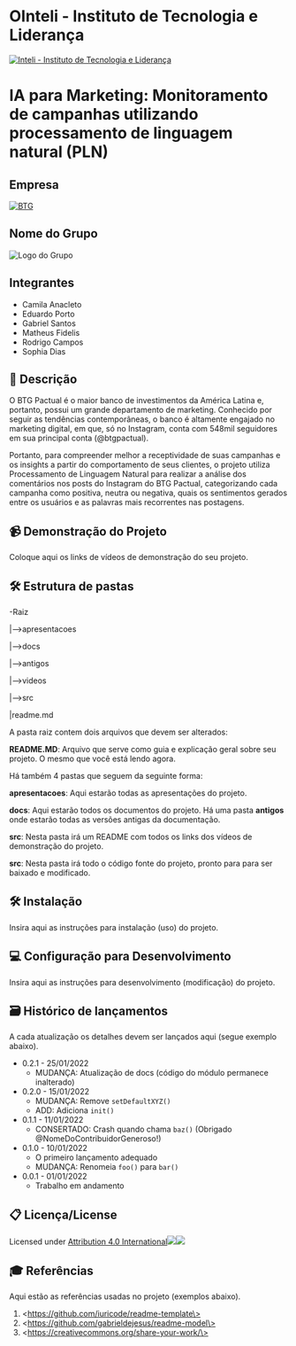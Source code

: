# OInteli - Instituto de Tecnologia e Liderança

[![Inteli - Instituto de Tecnologia e Liderança](https://s3.amazonaws.com/gupy5/production/companies/26702/career/63484/images/2022-04-28_16-56_logo.png)](https://www.inteli.edu.br/)

# IA para Marketing: Monitoramento de campanhas utilizando processamento de linguagem natural (PLN)

## Empresa

[![BTG](https://upload.wikimedia.org/wikipedia/commons/c/c2/Btg-logo-blue.svg)](https://www.btgpactual.com/)

## Nome do Grupo

![Logo do Grupo](https://upload.wikimedia.org/wikipedia/commons/4/47/TBD-W.svg)

## Integrantes

- Camila Anacleto
- Eduardo Porto
- Gabriel Santos
- Matheus Fidelis
- Rodrigo Campos
- Sophia Dias

## 📜 Descrição

O BTG Pactual é o maior banco de investimentos da América Latina e, portanto, possui um grande departamento de marketing. Conhecido por seguir as tendências contemporâneas, o banco é altamente engajado no marketing digital, em que, só no Instagram, conta com 548mil seguidores em sua principal conta (@btgpactual).

Portanto, para compreender melhor a receptividade de suas campanhas e os insights a partir do comportamento de seus clientes, o projeto utiliza Processamento de Linguagem Natural para realizar a análise dos comentários nos posts do Instagram do BTG Pactual, categorizando cada campanha como positiva, neutra ou negativa, quais os sentimentos gerados entre os usuários e as palavras mais recorrentes nas postagens.

## 📹 Demonstração do Projeto

Coloque aqui os links de vídeos de demonstração do seu projeto.

## 🛠 Estrutura de pastas

\-Raiz

|-->apresentacoes

|-->docs

|-->antigos

|-->videos

|-->src

|readme.md

A pasta raiz contem dois arquivos que devem ser alterados:

**README.MD**: Arquivo que serve como guia e explicação geral sobre seu projeto. O mesmo que você está lendo agora.

Há também 4 pastas que seguem da seguinte forma:

**apresentacoes**: Aqui estarão todas as apresentações do projeto.

**docs**: Aqui estarão todos os documentos do projeto. Há uma pasta **antigos** onde estarão todas as versões antigas da documentação.

**src**: Nesta pasta irá um README com todos os links dos vídeos de demonstração do projeto.

**src**: Nesta pasta irá todo o código fonte do projeto, pronto para para ser baixado e modificado.

## 🛠 Instalação

Insira aqui as instruções para instalação (uso) do projeto.

## 💻 Configuração para Desenvolvimento

Insira aqui as instruções para desenvolvimento (modificação) do projeto.

## 🗃 Histórico de lançamentos

A cada atualização os detalhes devem ser lançados aqui (segue exemplo abaixo).

- 0.2.1 - 25/01/2022
  - MUDANÇA: Atualização de docs (código do módulo permanece inalterado)
- 0.2.0 - 15/01/2022
  - MUDANÇA: Remove `setDefaultXYZ()`
  - ADD: Adiciona `init()`
- 0.1.1 - 11/01/2022
  - CONSERTADO: Crash quando chama `baz()` (Obrigado @NomeDoContribuidorGeneroso!)
- 0.1.0 - 10/01/2022
  - O primeiro lançamento adequado
  - MUDANÇA: Renomeia `foo()` para `bar()`
- 0.0.1 - 01/01/2022
  - Trabalho em andamento

## 📋 Licença/License

Licensed under [Attribution 4.0 International![](https://mirrors.creativecommons.org/presskit/icons/cc.svg?ref=chooser-v1)![](https://mirrors.creativecommons.org/presskit/icons/by.svg?ref=chooser-v1)](http://creativecommons.org/licenses/by/4.0/?ref=chooser-v1)

## 🎓 Referências

Aqui estão as referências usadas no projeto (exemplos abaixo).

1.  \<https://github.com/iuricode/readme-template\>
2.  \<https://github.com/gabrieldejesus/readme-model\>
3.  \<https://creativecommons.org/share-your-work/\>
